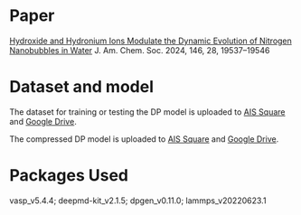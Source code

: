 # Paper

[Hydroxide and Hydronium Ions Modulate the Dynamic Evolution of Nitrogen Nanobubbles in Water](https://pubs.acs.org/doi/10.1021/jacs.4c06641) J. Am. Chem. Soc. 2024, 146, 28, 19537–19546

# Dataset and model

The dataset for training or testing the DP model is uploaded to [AIS Square](https://www.aissquare.com/datasets/detail?pageType=datasets&name=SCAN_H2O_H3O_OH_N2_Nanobubble&id=261) and [Google Drive](https://drive.google.com/drive/folders/1OD9fNfvbNUvVu4je3h6M0qgWRr8xZDAa?usp=drive_link).

The compressed DP model is uploaded to [AIS Square](https://www.aissquare.com/models/detail?pageType=models&name=SCAN_H2O_H3O_OH_N2_Nanobubble&id=256) and [Google Drive](https://drive.google.com/drive/folders/1OD9fNfvbNUvVu4je3h6M0qgWRr8xZDAa?usp=drive_link).

# Packages Used

vasp_v5.4.4; deepmd-kit_v2.1.5; dpgen_v0.11.0; lammps_v20220623.1
